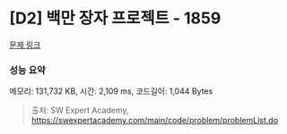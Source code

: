# [D2] 백만 장자 프로젝트 - 1859 

[문제 링크](https://swexpertacademy.com/main/code/problem/problemDetail.do?contestProbId=AV5LrsUaDxcDFAXc) 

### 성능 요약

메모리: 131,732 KB, 시간: 2,109 ms, 코드길이: 1,044 Bytes



> 출처: SW Expert Academy, https://swexpertacademy.com/main/code/problem/problemList.do